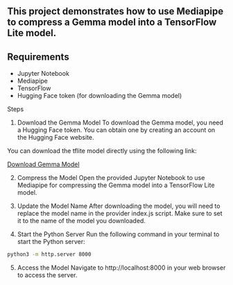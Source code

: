 ## This project demonstrates how to use Mediapipe to compress a Gemma model into a TensorFlow Lite model.

## Requirements

- Jupyter Notebook
- Mediapipe
- TensorFlow
- Hugging Face token (for downloading the Gemma model)

Steps
1. Download the Gemma Model
To download the Gemma model, you need a Hugging Face token. You can obtain one by creating an account on the Hugging Face website.


You can download the tflite model directly using the following link:

[Download Gemma Model](https://drive.google.com/file/d/1-1SgjPC2txY57YPGi3Sf633H98wO9Hjd/view?usp=drive_link)


2. Compress the Model
Open the provided Jupyter Notebook to use Mediapipe for compressing the Gemma model into a TensorFlow Lite model.

3. Update the Model Name
After downloading the model, you will need to replace the model name in the provider index.js script. Make sure to set it to the name of the model you downloaded.

4. Start the Python Server
Run the following command in your terminal to start the Python server:

```bash
python3 -m http.server 8000
````

5. Access the Model
Navigate to http://localhost:8000 in your web browser to access the server.
